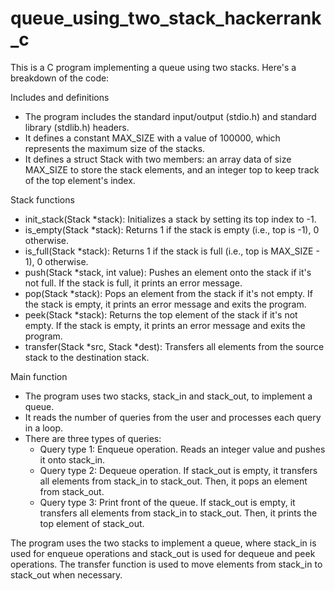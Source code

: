 # queue_using_two_stack_hackerrank_c

This is a C program implementing a queue using two stacks. Here's a breakdown of the code:

Includes and definitions

- The program includes the standard input/output (stdio.h) and standard library (stdlib.h) headers.
- It defines a constant MAX_SIZE with a value of 100000, which represents the maximum size of the stacks.
- It defines a struct Stack with two members: an array data of size MAX_SIZE to store the stack elements, and an integer top to keep track of the top element's index.

Stack functions

- init_stack(Stack *stack): Initializes a stack by setting its top index to -1.
- is_empty(Stack *stack): Returns 1 if the stack is empty (i.e., top is -1), 0 otherwise.
- is_full(Stack *stack): Returns 1 if the stack is full (i.e., top is MAX_SIZE - 1), 0 otherwise.
- push(Stack *stack, int value): Pushes an element onto the stack if it's not full. If the stack is full, it prints an error message.
- pop(Stack *stack): Pops an element from the stack if it's not empty. If the stack is empty, it prints an error message and exits the program.
- peek(Stack *stack): Returns the top element of the stack if it's not empty. If the stack is empty, it prints an error message and exits the program.
- transfer(Stack *src, Stack *dest): Transfers all elements from the source stack to the destination stack.

Main function

- The program uses two stacks, stack_in and stack_out, to implement a queue.
- It reads the number of queries from the user and processes each query in a loop.
- There are three types of queries:
    - Query type 1: Enqueue operation. Reads an integer value and pushes it onto stack_in.
    - Query type 2: Dequeue operation. If stack_out is empty, it transfers all elements from stack_in to stack_out. Then, it pops an element from stack_out.
    - Query type 3: Print front of the queue. If stack_out is empty, it transfers all elements from stack_in to stack_out. Then, it prints the top element of stack_out.

The program uses the two stacks to implement a queue, where stack_in is used for enqueue operations and stack_out is used for dequeue and peek operations. The transfer function is used to move elements from stack_in to stack_out when necessary.
